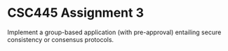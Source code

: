 # CSC445 Assignment 3
Implement a group-based application (with pre-approval) entailing secure consistency or consensus protocols.
